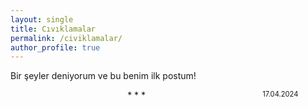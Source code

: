 ```yaml
---
layout: single
title: Cıvıklamalar
permalink: /civiklamalar/
author_profile: true
---
```


Bir şeyler deniyorum ve bu benim ilk postum!
<div style="width:80%; float:left; text-align:center" />* * *</div>
<div style="float:left; font-size:0.8em">17.04.2024</div>
